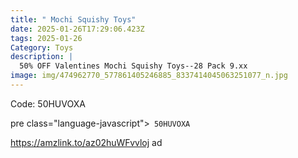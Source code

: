 ```yaml
---
title: " Mochi Squishy Toys"
date: 2025-01-26T17:29:06.423Z
tags: 2025-01-26
Category: Toys
description: |
  50% OFF Valentines Mochi Squishy Toys--28 Pack 9.xx
image: img/474962770_577861405246885_8337414045063251077_n.jpg
---
```

Code: 50HUVOXA 

pre class="language-javascript"><code
class="language-javascript"> 50HUVOXA  </code></pre>

https://amzlink.to/az02huWFvvloj ad